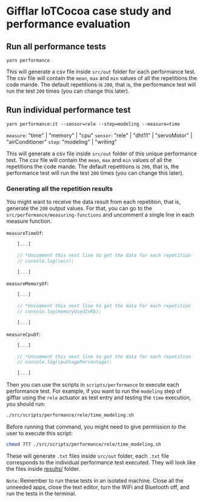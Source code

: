 # Gifflar IoTCocoa case study and performance evaluation

## Run all performance tests

```
yarn performance
```

This will generate a csv file inside `src/out` folder for each performance test. The csv file will contain the `mean`, `max` and `min` values of all the repetitions the code mande. The default repetitions is `200`, that is, the performance test will run the test `200` times (you can change this later).

## Run individual performance test

```
yarn performance:it --sensor=rele --step=modeling --measure=time
```

`measure`: "time" | "memory" | "cpu"
`sensor`: "rele" | "dht11" | "servoMotor" | "airConditioner"
`step`: "modeling" | "writing"

This will generate a csv file inside `src/out` folder of this unique performance test. The csv file will contain the `mean`, `max` and `min` values of all the repetitions the code mande. The default repetitions is `200`, that is, the performance test will run the test `200` times (you can change this later).

### Generating all the repetition results
You might want to receive the data result from each repetition, that is, generate the `200` output values. For that, you can go to the `src/performance/measuring-functions` and uncomment a single line in each measure function.

`measureTimeOf`:

```javascript
    [...]
    
    // *Uncomment this next line to get the data for each repetition
    // console.log(secs);

    [...]
```

`measureMemoryOf`:

```javascript
    [...]
    
    // *Uncomment this next line to get the data for each repetition
    // console.log(memoryUsedInKb);

    [...]
```

`measureCpuOf`:

```javascript
    [...]
    
    // *Uncomment this next line to get the data for each repetition
    // console.log(cpuUsagePercentage);

    [...]
```

Then you can use the scripts in `scripts/performance` to execute each performance test. For example, if you want to run the `modeling` step of gifflar using the `rele` actuator as test entry and testing the `time` execution, you should run:

```bash
./src/scripts/performance/rele/time_modeling.sh
```

Before running that command, you might need to give permission to the user to execute this script:

```bash
chmod 777 ./src/scripts/performance/rele/time_modeling.sh
```

These will generate `.txt` files inside `src/out` folder, each `.txt` file corresponds to the individual performance test executed. They will look like the files inside [results/](https://github.com/GifflarJS-Framework/gifflar-iotcocoa-case-study/tree/main/results) folder.

`Note`: Remember to run these tests in an isolated machine. Close all the unneeded apps, close the text editor, turn the WiFi and Bluetooth off, and run the tests in the terminal.